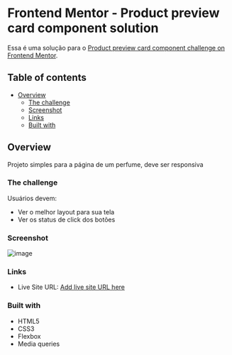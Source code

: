 # Frontend Mentor - Product preview card component solution

Essa é uma solução para o [Product preview card component challenge on Frontend Mentor](https://www.frontendmentor.io/challenges/product-preview-card-component-GO7UmttRfa).

## Table of contents

- [Overview](#overview)
  - [The challenge](#the-challenge)
  - [Screenshot](#screenshot)
  - [Links](#links)
  - [Built with](#built-with)

## Overview

Projeto simples para a página de um perfume, deve ser responsiva

### The challenge

Usuários devem:

- Ver o melhor layout para sua tela
- Ver os status de click dos botões

### Screenshot

![image](https://user-images.githubusercontent.com/90656961/219376793-9786f0dc-82ef-408d-a206-802c29d536af.png)

### Links

- Live Site URL: [Add live site URL here](https://your-live-site-url.com)

### Built with

- HTML5
- CSS3
- Flexbox
- Media queries
